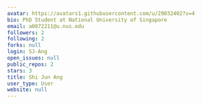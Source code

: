 ```yaml
---
avatar: https://avatars1.githubusercontent.com/u/29032402?v=4
bio: PhD Student at National University of Singapore
email: a0072211@u.nus.edu
followers: 2
following: 2
forks: null
login: SJ-Ang
open_issues: null
public_repos: 2
stars: 3
title: Shi Jun Ang
user_type: User
website: null
---
```

